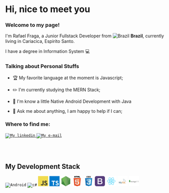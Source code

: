 # Hi, nice to meet you 

### Welcome to my page!
<p>
  I'm Rafael Fraga, a Junior Fullstack Developer from 
  <img width="16" src="https://www.flaticon.com/svg/static/icons/svg/197/197386.svg" alt="Brazil" />
  <b>Brazil</b>, currently living in Cariacica, Espirito Santo.
  
  I have a degree in Information System 💻
</p>

### Talking about Personal Stuffs

- 🏆 My favorite language at the moment is Javascript;

- :pencil2: I'm currently studying the MERN Stack;

- :iphone: I'm know a little Native Android Development with Java

- 💬 Ask me about anything, I am happy to help if I can;


### Where to find me:

<a href="https://www.linkedin.com/in/rafael-fraga-b53a9890/">
  <code><img alt="My linkedin" width="28" src="https://www.flaticon.com/svg/static/icons/svg/1383/1383262.svg" /></code>
</a>

<a href="mailto:ti.rafaelfraga@gmail.com">
  <code><img alt="My e-mail" width="32" src="https://www.flaticon.com/svg/static/icons/svg/324/324123.svg" /></code>
</a>

<br/><br/>

## My Development Stack

<code><img height="32" src="https://user-images.githubusercontent.com/29709111/103175151-96368c80-4846-11eb-9dd9-8aebf79427e0.png" alt="Android"/></code>
<code><img height="32" src="https://cdn.worldvectorlogo.com/logos/c--4.svg" alt="c#"/></code>
<code><img height="32" src="https://raw.githubusercontent.com/github/explore/80688e429a7d4ef2fca1e82350fe8e3517d3494d/topics/javascript/javascript.png" alt="Javascript"/></code>
<code><img height="32" src="https://raw.githubusercontent.com/github/explore/80688e429a7d4ef2fca1e82350fe8e3517d3494d/topics/typescript/typescript.png" alt="Typescript"/></code>
<code><img height="32" src="https://raw.githubusercontent.com/github/explore/80688e429a7d4ef2fca1e82350fe8e3517d3494d/topics/nodejs/nodejs.png" alt="Nodejs"/></code>
<code><img height="32" src="https://raw.githubusercontent.com/github/explore/80688e429a7d4ef2fca1e82350fe8e3517d3494d/topics/html/html.png" alt="HTML5"/></code>
<code><img height="32" src="https://raw.githubusercontent.com/github/explore/80688e429a7d4ef2fca1e82350fe8e3517d3494d/topics/css/css.png" alt="CSS"/></code>
<code><img height="32" src="https://raw.githubusercontent.com/github/explore/80688e429a7d4ef2fca1e82350fe8e3517d3494d/topics/bootstrap/bootstrap.png" alt="Bootstrap"/></code>
<code><img height="32" src="https://raw.githubusercontent.com/github/explore/80688e429a7d4ef2fca1e82350fe8e3517d3494d/topics/react/react.png" alt="React"/></code>
<code><img height="32" src="https://raw.githubusercontent.com/github/explore/80688e429a7d4ef2fca1e82350fe8e3517d3494d/topics/mysql/mysql.png" alt="MySQL"/></code>
<code><img height="32" src="https://raw.githubusercontent.com/github/explore/80688e429a7d4ef2fca1e82350fe8e3517d3494d/topics/mongodb/mongodb.png" alt="MongoDB"/></code>


